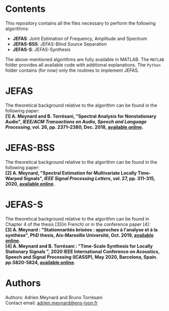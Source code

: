# Contents

This repository contains all the files necessary to perform the following algorithms:

* **JEFAS**: Joint Estimation of Frequency, Amplitude and Spectrum
* **JEFAS-BSS**: JEFAS-Blind Source Separation
* **JEFAS-S**: JEFAS-Synthesis

The above-mentioned algorithms are fully available in MATLAB. The `MATLAB` folder provides all available code with additional explanations. The `Python` folder contains (for now) only the routines to implement JEFAS.

# JEFAS
The theoretical background relative to the algorithm can be found in the following paper:  
**[1] A. Meynard and B. Torrésani, "Spectral Analysis for Nonstationary Audio", *IEEE/ACM Transactions on Audio,
Speech and Language Processing*, vol. 26, pp. 2371–2380, Dec. 2018, [available online](https://hal.archives-ouvertes.fr/hal-01670187).**

# JEFAS-BSS
The theoretical background relative to the algorithm can be found in the following paper:  
**[2] A. Meynard, "Spectral Estimation for Multivariate Locally Time-Warped Signals", *IEEE Signal Processing Letters*, vol. 27, pp. 311-315, 2020, [available online](https://hal.archives-ouvertes.fr/hal-02455218).**

# JEFAS-S
The theoretical background relative to the algorithm can be found in Chapter 4 of the thesis [3](in French) or in the conference paper [4]:  
**[3] A. Meynard : "Stationnarités brisées : approches à l'analyse et à la synthèse", PhD thesis, Aix-Marseille Université, Oct. 2019, [available online](https://tel.archives-ouvertes.fr/tel-02356582).**   
**[4] A. Meynard and B. Torrésani : "Time-Scale Synthesis for Locally Stationary Signals ", 2020 IEEE International Conference on Acoustics, Speech and Signal Processing (ICASSP), May 2020, Barcelona, Spain. pp.5820-5824, [available online](https://hal.archives-ouvertes.fr/hal-02469842v1).**

# Authors

Authors: Adrien Meynard and Bruno Torrésani  
Contact email: adrien.meynard@ens-lyon.fr  
